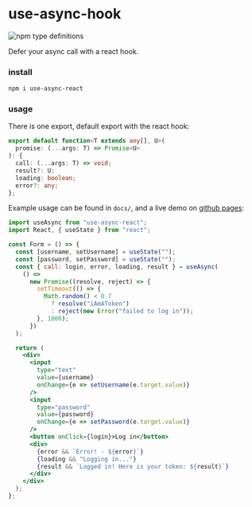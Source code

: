 # use-async-hook

![npm type definitions](https://img.shields.io/npm/types/typescript)

Defer your async call with a react hook.

### install

```sh
npm i use-async-react
```

### usage

There is one export, default export with the react hook:

```ts
export default function<T extends any[], U>(
  promise: (...args: T) => Promise<U>
): {
  call: (...args: T) => void;
  result?: U;
  loading: boolean;
  error?: any;
};
```

Example usage can be found in `docs/`, and a live demo on [github pages](https://shilangyu.dev/use-async-react):

```jsx
import useAsync from "use-async-react";
import React, { useState } from "react";

const Form = () => {
  const [username, setUsername] = useState("");
  const [password, setPassword] = useState("");
  const { call: login, error, loading, result } = useAsync(
    () =>
      new Promise((resolve, reject) => {
        setTimeout(() => {
          Math.random() < 0.7
            ? resolve("iAmAToken")
            : reject(new Error("failed to log in"));
        }, 1000);
      })
  );

  return (
    <div>
      <input
        type="text"
        value={username}
        onChange={e => setUsername(e.target.value)}
      />
      <input
        type="password"
        value={password}
        onChange={e => setPassword(e.target.value)}
      />
      <button onClick={login}>Log in</button>
      <div>
        {error && `Error! - ${error}`}
        {loading && "Logging in..."}
        {result && `Logged in! Here is your token: ${result}`}
      </div>
    </div>
  );
};
```
